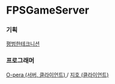# FPSGameServer

### 기획
<u>평범한테크니션</u>  
### 프로그래머
<u> O-pera (서버, 클라이언트) </u> / <u> 지호 (클라이언트) </u>
